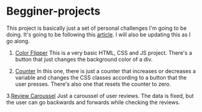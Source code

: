 # Begginer-projects

This project is basically just a set of personal challenges I'm going to be doing.
It's going to be following this [article](https://www.freecodecamp.org/news/javascript-projects-for-beginners/). I will also be updating this as I go along.

1. [Color Flipper](https://github.com/pointspotdot/Begginer-projects/tree/main/1-color_flipper)
This is a very basic HTML, CSS and JS project. There's a button that just changes the background color of a div.

2. [Counter](https://github.com/pointspotdot/Begginer-projects/tree/main/2-counter)
In this one, there is just a counter that increases or decreases a variable and changes the CSS classes according to a button that the user presses. There's also one that resets the counter to zero. 

3.[Review Caroussel](https://github.com/pointspotdot/Begginer-projects/tree/main/3-reviews)
Just a caroussel of user reviews. The data is fixed, but the user can go backwards and forwards while checking the reviews.
